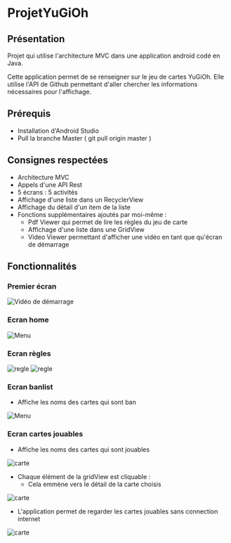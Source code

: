 # ProjetYuGiOh
## Présentation
Projet qui utilise l'architecture MVC dans une application android codé en Java.

Cette application permet de se renseigner sur le jeu de cartes YuGiOh.
Elle utilise l'API de Github permettant d'aller chercher les informations nécessaires pour l'affichage.

## Prérequis
- Installation d'Android Studio
- Pull la branche Master ( git pull origin master )

## Consignes respectées
- Architecture MVC
- Appels d'une API Rest 
- 5 écrans : 5 activités
- Affichage d'une liste dans un RecyclerView
- Affichage du détail d'un item de la liste
- Fonctions supplémentaires ajoutés par moi-même :
    - Pdf Viewer qui permet de lire les règles du jeu de carte
    - Affichage d'une liste dans une GridView 
    - Video Viewer permettant d'afficher une vidéo en tant que qu'écran de démarrage
    
## Fonctionnalités 

### Premier écran
![Vidéo de démarrage]()

### Ecran home
![Menu](https://github.com/Raffael93/ProjetYuGiOh/blob/master/image/main.PNG)

### Ecran règles
![regle](https://github.com/Raffael93/ProjetYuGiOh/blob/master/image/regle_debut.PNG)
![regle](https://github.com/Raffael93/ProjetYuGiOh/blob/master/image/regle_scroll.PNG)

### Ecran banlist
- Affiche les noms des cartes qui sont ban

![Menu](https://github.com/Raffael93/ProjetYuGiOh/blob/master/image/banlist.PNG)

### Ecran cartes jouables
- Affiche les noms des cartes qui sont jouables

![carte](https://github.com/Raffael93/ProjetYuGiOh/blob/master/image/allCardsAPI.PNG)

- Chaque élément de la gridView est cliquable :
  - Cela emmène vers le détail de la carte choisis
  
![carte](https://github.com/Raffael93/ProjetYuGiOh/blob/master/image/allCardsAPIClick.PNG)

- L'application permet de regarder les cartes jouables sans connection internet

![carte](https://github.com/Raffael93/ProjetYuGiOh/blob/master/image/saveDataWorks.PNG)

